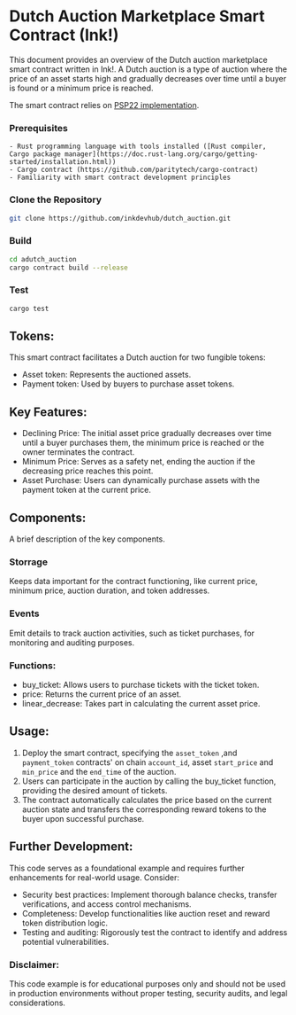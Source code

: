 
# Dutch Auction Marketplace Smart Contract (Ink!)
This document provides an overview of the Dutch auction marketplace smart contract written in Ink!.
A Dutch auction is a type of auction where the price of an asset starts high and gradually decreases over time until a buyer is found or a minimum price is reached.

The smart contract relies on [PSP22 implementation](https://github.com/Cardinal-Cryptography/PSP22).


### Prerequisites
    - Rust programming language with tools installed ([Rust compiler, Cargo package manager](https://doc.rust-lang.org/cargo/getting-started/installation.html))
    - Cargo contract (https://github.com/paritytech/cargo-contract)
    - Familiarity with smart contract development principles

### Clone the Repository

```Bash
git clone https://github.com/inkdevhub/dutch_auction.git
```
### Build

```Bash
cd adutch_auction
cargo contract build --release
```

### Test

```Bash
cargo test
```

## Tokens:
This smart contract facilitates a Dutch auction for two fungible tokens:

- Asset token: Represents the auctioned assets.
- Payment token: Used by buyers to purchase asset tokens.


## Key Features:
- Declining Price: The initial asset price gradually decreases over time until a buyer purchases them, the minimum price is reached or the owner terminates the contract.
- Minimum Price: Serves as a safety net, ending the auction if the decreasing price reaches this point.
- Asset Purchase: Users can dynamically purchase assets with the payment token at the current price.

## Components:
A brief description of the key components.

### Storrage
Keeps data important for the contract functioning, like current price, minimum price, auction duration, and token addresses.

### Events
Emit details to track auction activities, such as ticket purchases, for monitoring and auditing purposes.

### Functions:
- buy_ticket: Allows users to purchase tickets with the ticket token.
- price: Returns the current price of an asset.
- linear_decrease: Takes part in calculating the current asset price.

## Usage:
1. Deploy the smart contract, specifying the `asset_token` ,and `payment_token` contracts' on chain `account_id`, asset `start_price` and `min_price` and the `end_time` of the auction.
2. Users can participate in the auction by calling the buy_ticket function, providing the desired amount of tickets.
3. The contract automatically calculates the price based on the current auction state and transfers the corresponding reward tokens to the buyer upon successful purchase.

## Further Development:
This code serves as a foundational example and requires further enhancements for real-world usage. Consider:

- Security best practices: Implement thorough balance checks, transfer verifications, and access control mechanisms.
- Completeness: Develop functionalities like auction reset and reward token distribution logic.
- Testing and auditing: Rigorously test the contract to identify and address potential vulnerabilities.

### Disclaimer:
This code example is for educational purposes only and should not be used in production environments without proper testing, security audits, and legal considerations.